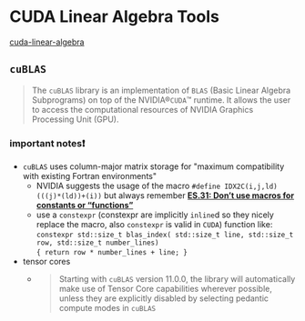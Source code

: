 # CUDA Linear Algebra Tools

[cuda-linear-algebra](https://developer.nvidia.com/gpu-accelerated-libraries)

## `cuBLAS`

> The `cuBLAS` library is an implementation of `BLAS` (Basic Linear Algebra Subprograms)
on top of the NVIDIA®`CUDA`™ runtime. It allows the user to access the computational
resources of NVIDIA Graphics Processing Unit (GPU).

### important notes❗

- `cuBLAS` uses column-major matrix storage for "maximum compatibility with existing
Fortran environments"
  - NVIDIA suggests the usage of the macro `#define IDX2C(i,j,ld) (((j)*(ld))+(i))` but
    always remember
    [**ES.31: Don’t use macros for constants or “functions”**](https://isocpp.github.io/CppCoreGuidelines/CppCoreGuidelines#es31-dont-use-macros-for-constants-or-functions)
  - use a `constexpr` (constexpr are implicitly `inline`d so they nicely replace the
    macro, also `constexpr` is valid in `CUDA`) function like:
    <br>`constexpr std::size_t blas_index( std::size_t line, std::size_t row, std::size_t number_lines)`
    <br>`{ return row * number_lines + line; }`
- tensor cores
  - > Starting with `cuBLAS` version 11.0.0, the library will automatically make use of
    Tensor Core capabilities wherever possible, unless they are explicitly disabled by selecting pedantic compute modes in `cuBLAS`
